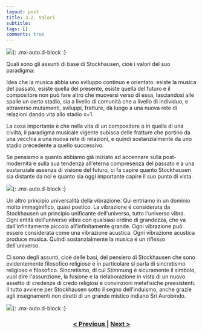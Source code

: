 ```yaml
---
layout: post
title: 3.2. Valori
subtitle:
tags: []
comments: true
---
```


![](https://velitch.github.io/velitch/assets/img/learn/il_paradigma_di_stockhausen/fig6.png){: .mx-auto.d-block :}

Quali sono gli assunti di base di Stockhausen, cioè i valori del suo paradigma:

Idea che la musica abbia uno sviluppo continuo e orientato: esiste la musica del passato, esiste quella del presente, esiste quella del futuro e il compositore non può fare altro che muoversi verso di essa, lasciandosi alle spalle un certo stadio, sia a livello di comunità che a livello di individuo, e attraverso mutamenti, sviluppi, fratture, dà luogo a una nuova rete di relazioni dando vita allo stadio x+1.


La cosa importante è che nella vita di un compositore o in quella di una civiltà, il paradigma musicale vigente subisca delle fratture che portino da una vecchia a una nuova rete di relazioni, e quindi sostanzialmente da uno stadio precedente a quello successivo.


Se pensiamo a quanto abbiamo già iniziato ad accennare sulla post-modernità e sulla sua tendenza all'eterna compresenza del passato e a una sostanziale assenza di visione del futuro, ci fa capire quanto Stockhausen sia distante da noi e quanto sia oggi importante capire il suo punto di vista.


![](https://velitch.github.io/velitch/assets/img/learn/il_paradigma_di_stockhausen/fig6_2.png){: .mx-auto.d-block :}

Un altro principio universalità della vibrazione. Qui entriamo in un dominio molto immaginifico, quasi poetico. La vibrazione é considerata da Stockhausen un principio unificante dell'universo, tutto l'universo vibra. Ogni entità dell'universo vibra con qualsiasi ordine di grandezza, che va dall'infinitamente piccolo all'infinitamente grande. Ogni vibrazione può essere considerata come una vibrazione acustica. Ogni vibrazione acustica produce musica. Quindi sostanzialmente la musica é un riflesso dell'universo.


Ci sono degli assunti, cioè delle basi, del pensiero di Stockhausen che sono evidentemente filosofico religiose e in particolare si parla di sincretismo religioso e filosofico. Sincretismo, di cui Stimmung è sicuramente il simbolo, vuol dire l'assunzione, la fusione e la rielaborazione in vista di un nuovo assetto di credenze di credo religiosi e convinzioni metafisiche preesistenti. Il tutto avviene per Stockhausen sotto il segno dell'induismo, anche grazie agli insegnamenti non diretti di un grande mistico indiano Sri Aurobindo.


![](https://velitch.github.io/velitch/assets/img/learn/il_paradigma_di_stockhausen/fig7.png){: .mx-auto.d-block :}


<h3 style="text-align:center">
<a href="https://velitch.github.io/velitch/2021-11-02-03_01_esemplari/">< Previous </a>
|
<a href="https://velitch.github.io/velitch/2021-11-02-04_01_vibrazione_come_modello_universale/">Next ></a>
</h3>
